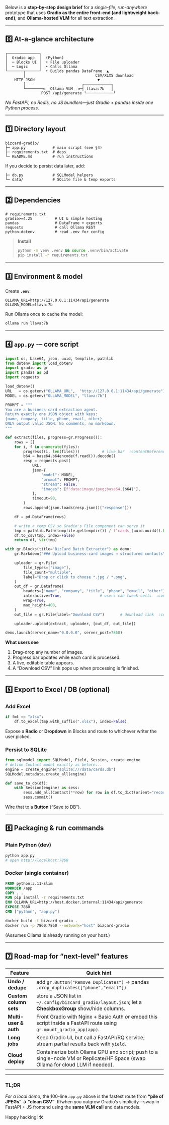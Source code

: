Below is a **step-by-step design brief** for a *single-file*, *run-anywhere* prototype that uses **Gradio as the entire front-end (and lightweight back-end)**, and **Ollama-hosted VLM** for all text extraction.

---

## 0️⃣  At-a-glance architecture

```
┌──────────────┐
│  Gradio app  │  (Python)
│  ─ Blocks UI │  • File uploader
│  ─ Logic     │  • Calls Ollama
└───────┬──────┘  • Builds pandas DataFrame  ▲
        │                               CSV/XLXS download
    HTTP JSON                            ▼
        │                         ┌────────────┐
        └────────►  Ollama VLM  ◄─┤ llava:7b   │
                POST /api/generate └────────────┘
```

*No FastAPI, no Redis, no JS bundlers—just Gradio + pandas inside one Python process.*

---

## 1️⃣  Directory layout

```
bizcard-gradio/
├─ app.py            # main script (see §4)
├─ requirements.txt  # deps
└─ README.md         # run instructions
```

If you decide to persist data later, add:

```
├─ db.py             # SQLModel helpers
└─ data/             # SQLite file & temp exports
```

---

## 2️⃣  Dependencies

```text
# requirements.txt
gradio>=4.25          # UI & simple hosting
pandas                # DataFrame + exports
requests              # call Ollama REST
python-dotenv         # read .env for config
```

> **Install**
>
> ```bash
> python -m venv .venv && source .venv/bin/activate
> pip install -r requirements.txt
> ```

---

## 3️⃣  Environment & model

Create **`.env`**:

```env
OLLAMA_URL=http://127.0.0.1:11434/api/generate
OLLAMA_MODEL=llava:7b
```

Run Ollama once to cache the model:

```bash
ollama run llava:7b
```

---

## 4️⃣  `app.py` -– core script

```python
import os, base64, json, uuid, tempfile, pathlib
from dotenv import load_dotenv
import gradio as gr
import pandas as pd
import requests

load_dotenv()
URL   = os.getenv("OLLAMA_URL",  "http://127.0.0.1:11434/api/generate")
MODEL = os.getenv("OLLAMA_MODEL", "llava:7b")

PROMPT = """
You are a business-card extraction agent.
Return exactly one JSON object with keys:
{name, company, title, phone, email, other}
ONLY output valid JSON. No comments, no markdown.
"""

def extract(files, progress=gr.Progress()):
    rows = []
    for i, f in enumerate(files):
        progress((i, len(files)))          # live bar  :contentReference[oaicite:0]{index=0}
        b64 = base64.b64encode(f.read()).decode()
        resp = requests.post(
            URL,
            json={
                "model": MODEL,
                "prompt": PROMPT,
                "stream": False,
                "images": [f"data:image/jpeg;base64,{b64}"],
            },
            timeout=90,
        )
        rows.append(json.loads(resp.json()["response"]))

    df = pd.DataFrame(rows)

    # write a temp CSV so Gradio's File component can serve it
    tmp = pathlib.Path(tempfile.gettempdir()) / f"cards_{uuid.uuid4().hex}.csv"
    df.to_csv(tmp, index=False)
    return df, str(tmp)

with gr.Blocks(title="BizCard Batch Extractor") as demo:
    gr.Markdown("### Upload business-card images → structured contacts")

    uploader = gr.File(
        file_types=["image"],
        file_count="multiple",
        label="Drop or click to choose *.jpg / *.png",
    )
    out_df = gr.Dataframe(
        headers=["name", "company", "title", "phone", "email", "other"],
        interactive=True,                 # users can tweak cells  :contentReference[oaicite:1]{index=1}
        wrap=True,
        max_height=400,
    )
    out_file = gr.File(label="Download CSV")       # download link  :contentReference[oaicite:2]{index=2}

    uploader.upload(extract, uploader, [out_df, out_file])

demo.launch(server_name="0.0.0.0", server_port=7860)
```

**What users see**

1. Drag-drop any number of images.
2. Progress bar updates while each card is processed.
3. A live, editable table appears.
4. A “Download CSV” link pops up when processing is finished.

---

## 5️⃣  Export to Excel / DB (optional)

### Add Excel

```python
if fmt == "xlsx":
    df.to_excel(tmp.with_suffix(".xlsx"), index=False)
```

Expose a **Radio** or **Dropdown** in Blocks and route to whichever writer the user picked.

### Persist to SQLite

```python
from sqlmodel import SQLModel, Field, Session, create_engine
# define Contact model exactly as before...
engine = create_engine("sqlite:///data/cards.db")
SQLModel.metadata.create_all(engine)

def save_to_db(df):
    with Session(engine) as sess:
        sess.add_all(Contact(**row) for row in df.to_dict(orient="records"))
        sess.commit()
```

Wire that to a **Button** (“Save to DB”).

---

## 6️⃣  Packaging & run commands

### Plain Python (dev)

```bash
python app.py
# open http://localhost:7860
```

### Docker (single container)

```dockerfile
FROM python:3.11-slim
WORKDIR /app
COPY . .
RUN pip install -r requirements.txt
ENV OLLAMA_URL=http://host.docker.internal:11434/api/generate
EXPOSE 7860
CMD ["python", "app.py"]
```

```bash
docker build -t bizcard-gradio .
docker run -p 7860:7860 --network="host" bizcard-gradio
```

(Assumes Ollama is already running on your host.)

---

## 7️⃣  Road-map for “next-level” features

| Feature                | Quick hint                                                                                                                     |
| ---------------------- | ------------------------------------------------------------------------------------------------------------------------------ |
| **Undo / dedupe**      | add `gr.Button("Remove Duplicates")` → pandas `.drop_duplicates(["phone","email"])`                                            |
| **Custom column sets** | store a JSON list in `~/.config/bizcard_gradio/layout.json`; let a **CheckboxGroup** show/hide columns.                        |
| **Multi-user & auth**  | Front Gradio with Nginx + Basic Auth *or* embed this script inside a FastAPI route using `gr.mount_gradio_app(app)`.           |
| **Long jobs**          | Keep Gradio UI, but call a FastAPI/RQ service; stream partial results back with `yield`.                                       |
| **Cloud deploy**       | Containerize both Ollama GPU and script; push to a single-node VM or Replicate/HF Space (swap Ollama for cloud LLM if needed). |

---

### TL;DR

*For a local demo,* the 100-line `app.py` above is the fastest route from **“pile of JPEGs” → “clean CSV”**.
If/when you outgrow Gradio’s simplicity—swap in FastAPI + JS frontend using the **same VLM call** and data models.

Happy hacking! 🛠️
